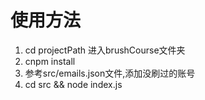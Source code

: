 # 使用方法

1.  cd  projectPath 进入brushCourse文件夹
2.  cnpm install
3. 参考src/emails.json文件,添加没刷过的账号
4. cd src && node index.js

